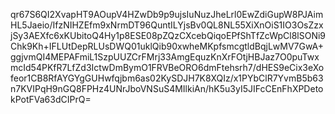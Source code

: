 qr67S6QI2XvapHT9AOupV4HZwDb9p9ujsIuNuzJheLrl0EwZdiGupW8PJAimHL5Jaeio/IfzNIHZEfm9xNrmDT96QuntILYjsBv0QL8NL55XiXnOiS1IO3OsZzxjSy3AEXfc6xKUbitoQ4Hy1p8ESE08pZQzCXcebQiqoEPfShTfZcWpCl8lSONi9Chk9Kh+IFLUtDepRLUsDWQ01uklQib90xwheMKpfsmcgtldBqjLwMV7GwA+ggjvmQI4MEPAFmiL1SzpUUZCrFMrj33AmgEquzKnXrFOtjHBJaz7O0puTwxmcId54PKfR7LfZd3IctwDmBymO1FRVBeORO6dmFtehsrh7/dHES9eCix3eXofeor1CB8RfAYGYgGUHwfqjbm6as02KySDJH7K8XQIz/x1PYbClR7YvmB5b63n7KVIPqH9nGQ8FPHz4UNrJboVNSuS4MIlkiAn/hK5u3yI5JIFcCEnFhXPDetokPotFVa63dCIPrQ=
